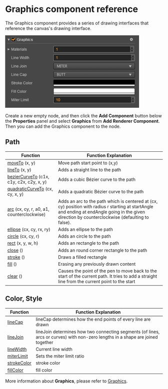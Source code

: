 # Graphics component reference

The Graphics component provides a series of drawing interfaces that reference the canvas's drawing interface.

![](../render/graphics/graphics/graphics.png)

Create a new empty node, and then click the **Add Component** button below the **Properties** panel and select **Graphics** from **Add Renderer Component**. Then you can add the Graphics component to the node.

## Path

| Function |   Function Explanation
| -------------- | ----------- |
| [moveTo](../render/graphics/moveTo.md) (x, y)  | Move path start point to (x,y)
| [lineTo](../render/graphics/lineTo.md) (x, y) | Adds a straight line to the path
| [bezierCurveTo](../render/graphics/bezierCurveTo.md) (c1x, c1y, c2x, c2y, x, y) | Adds a cubic Bézier curve to the path
| [quadraticCurveTo](../render/graphics/quadraticCurveTo.md) (cx, cy, x, y) | Adds a quadratic Bézier curve to the path
| [arc](../render/graphics/arc.md) (cx, cy, r, a0, a1, counterclockwise) | Adds an arc to the path which is centered at (cx, cy) position with radius r starting at startAngle and ending at endAngle going in the given direction by counterclockwise (defaulting to false).
| [ellipse](../render/graphics/ellipse.md) (cx, cy, rx, ry) | Adds an ellipse to the path
| [circle](../render/graphics/circle.md) (cx, cy, r) | Adds an circle to the path
| [rect](../render/graphics/rect.md) (x, y, w, h) | Adds an rectangle to the path
| [close](../render/graphics/close.md) () | Adds an round corner rectangle to the path
| [stroke](../render/graphics/stroke.md) () | Draws a filled rectangle
| [fill](../render/graphics/fill.md) () | Erasing any previously drawn content
| [clear](../render/graphics/clear.md) () | Causes the point of the pen to move back to the start of the current path. It tries to add a straight line from the current point to the start

## Color, Style

| Function |   Function Explanation
| -------------- | ----------- |
| [lineCap](../render/graphics/lineCap.md) | lineCap determines how the end points of every line are drawn
| [lineJoin](../render/graphics/lineJoin.md) | lineJoin determines how two connecting segments (of lines, arcs or curves) with non-zero lengths in a shape are joined together
| [lineWidth](../render/graphics/lineWidth.md) | Current line width
| [miterLimit](../render/graphics/miterLimit.md) | Sets the miter limit ratio
| [strokeColor](../render/graphics/strokeColor.md) | stroke color
| [fillColor](../render/graphics/fillColor.md) | fill color

More information about **Graphics**, please refer to [Graphics](../render/graphics/index.md).
